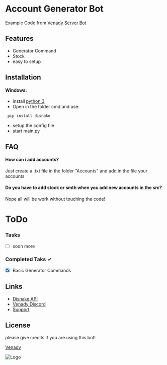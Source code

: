 # Account Generator Bot

Example Code from [Venady Server Bot](https://discord.gg/venady)


## Features
- Generator Command
- Stock
- easy to setup

## Installation

#### Windows:

- install [python 3](https://www.python.org/downloads/windows/)
- Open in the folder cmd and use:
 ```bash
  pip install disnake
  ```
- setup the config file
- start main.py



## FAQ

#### How can i add accounts?

Just create a .txt file in the folder "Accounts" and add in the file your accounts

#### Do you have to add stock or smth when you add new accounts in the src?

Nope all will be work without touching the code!

# ToDo

### Tasks
- [ ]  soon more



### Completed Taks ✓
- [x]  Basic Generator Commands
## Links

 - [Disnake API](https://docs.disnake.dev/en/stable/#)
 - [Venady Discord](https:discord.gg/venady)
 - [Support](https://discord.gg/wATBPDjWBP)


## License
please give credits if you are using this bot!

[Venady](https://discord.gg/venady)


![Logo](https://media.discordapp.net/attachments/1007664686679986186/1042870872265982032/venadyinvite_banner.png)
